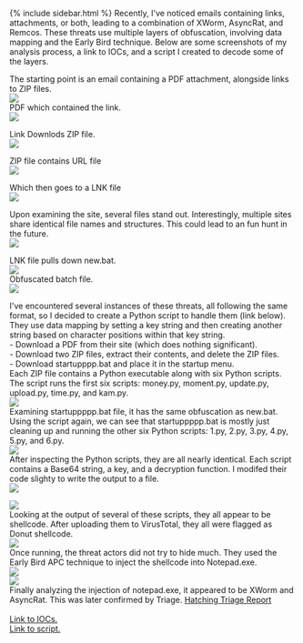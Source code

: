 {% include sidebar.html %}
Recently, I've noticed emails containing links, attachments, or both, leading to a combination of XWorm, AsyncRat, and Remcos. These threats use multiple layers of obfuscation, involving data mapping and the Early Bird technique. Below are some screenshots of my analysis process, a link to IOCs, and a script I created to decode some of the layers.


The starting point is an email containing a PDF attachment, alongside links to ZIP files.
<br>
<a href="Screenshots/XA1.png"> 
<img src="Screenshots/XA1.png">
</a>
<br>
PDF which contained the link.
<br>
<a href="Screenshots/XA2.png"> 
<img src="Screenshots/XA2.png">
</a>
<br>

Link Downlods ZIP file.
<br>
<a href="Screenshots/XA2_1.png"> 
<img src="Screenshots/XA2_1.png">
</a>
<br>

ZIP file contains URL file
<br>
<a href="Screenshots/XA4.png"> 
<img src="Screenshots/XA4.png">
</a>
<br>

Which then goes to a LNK file
<br>
<a href="Screenshots/XA5.png"> 
<img src="Screenshots/XA5.png">
</a>
<br>

Upon examining the site, several files stand out. Interestingly, multiple sites share identical file names and structures. This could lead to an fun hunt in the future.
<br>
<a href="Screenshots/XA6.png"> 
<img src="Screenshots/XA6.png">
</a>
<br>

LNK file pulls down new.bat.
<br>
<a href="Screenshots/XA6_.png"> 
<img src="Screenshots/XA6_.png">
</a>
<br>
Obfuscated batch file. 
<br>
<a href="Screenshots/XA7.png"> 
<img src="Screenshots/XA7.png">
</a>
<br>

I've encountered several instances of these threats, all following the same format, so I decided to create a Python script to handle them (link below). They use data mapping by setting a key string and then creating another string based on character positions within that key string.<br>
    - Download a PDF from their site (which does nothing significant).<br>
    - Download two ZIP files, extract their contents, and delete the ZIP files.<br>
    - Download startupppp.bat and place it in the startup menu.<br>
Each ZIP file contains a Python executable along with six Python scripts. The script runs the first six scripts: money.py, moment.py, update.py, upload.py, time.py, and kam.py.
<br>
<a href="Screenshots/XA8.png"> 
<img src="Screenshots/XA8.png">
</a>
<br>
Examining startuppppp.bat file, it has the same obfuscation as new.bat. Using the script again, we can see that startuppppp.bat is mostly just cleaning up and running the other six Python scripts: 1.py, 2.py, 3.py, 4.py, 5.py, and 6.py.
<br>
<a href="Screenshots/XA9.png"> 
<img src="Screenshots/XA9.png">
</a>
<br>
After inspecting the Python scripts, they are all nearly identical. Each script contains a Base64 string, a key, and a decryption function.
I modifed their code slighty to write the output to a file.
<br>
<a href="Screenshots/XA10_.png"> 
<img src="Screenshots/XA10_.png">
</a>
<br>

<a href="Screenshots/XA11.png"> 
<img src="Screenshots/XA11.png">
</a>
<br>
Looking at the output of several of these scripts, they all appear to be shellcode. After uploading them to VirusTotal, they all were flagged as Donut shellcode.
<br>
<a href="Screenshots/XA12.png"> 
<img src="Screenshots/XA12.png">
</a>
<br>
Once running, the threat actors did not try to hide much. They used the Early Bird APC technique to inject the shellcode into Notepad.exe.
<br>
<a href="Screenshots/XA10.png"> 
<img src="Screenshots/XA10.png">
</a>
<br>
<a href="Screenshots/XA13.png"> 
<img src="Screenshots/XA13.png">
</a>
<br>
Finally analyzing the injection of notepad.exe, it appeared to be XWorm and AsyncRat. This was later confirmed by Triage. <a href="https://tria.ge/240703-tlv6nsyele/behavioral2"> Hatching Triage Report </a>

<br>
<br>
<a href="https://github.com/mcsx03/mcsx03.github.io/blob/main/IOCs/2024_07_03_Xworm_AsyncRat">Link to IOCs.</a>
<br>
<a href="https://github.com/mcsx03/mcsx03.github.io/blob/main/Scripts/BatchDecode.py">Link to script.</a>
<br>
